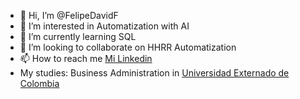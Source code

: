 - 👋 Hi, I’m @FelipeDavidF
- 👀 I’m interested in Automatization with AI
- 🌱 I’m currently learning SQL
- 💞️ I’m looking to collaborate on HHRR Automatization
- 📫 How to reach me [Mi Linkedin](https://www.linkedin.com/in/felipe-david-espa%C3%B1ol-458360165/)
- My studies: Business Administration in [Universidad Externado de Colombia](https://www.uexternado.edu.co/)

<!---
FelipeDavidF/FelipeDavidF is a ✨ special ✨ repository because its `README.md` (this file) appears on your GitHub profile.
You can click the Preview link to take a look at your changes.
--->
